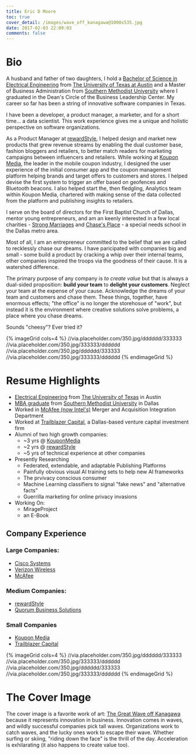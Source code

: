 ```yaml
---
title: Eric D Moore
toc: true
cover_detail: /images/wave_off_kanagawa@1000x535.jpg
date: 2017-02-03 22:09:03
comments: false
---
```


# Bio
A husband and father of two daughters, I hold a [Bachelor of Science in Electrical Engineering](http://www.ece.utexas.edu?utm_source=ericdmoore.com&utm_medium=web) from [The University of Texas at Austin](http://www.utexas.edu?utm_source=ericdmoore.com&utm_medium=web) and a Master of Business Administration from [Southern Methodist University](http://www.smu.edu?utm_source=ericdmoore.com&utm_medium=web) where I graduated in the Dean's Circle of the Business Leadership Center. My career so far has been a string of innovative software companies in Texas. 

I have been a developer, a product manager, a marketer, and for a short time... a data scientist. This work experience gives me a unique and holistic perspective on software organizations.

As a Product Manager at [rewardStyle](https://www.rewardstyle.com?utm_source=ericdmoore.com&utm_medium=web), I helped design and market new products that grew revenue streams by enabling the dual customer base, fashion bloggers and retailers, to better match readers for marketing campaigns between influencers and retailers. While working at [Koupon Media](http://kouponmedia.com?utm_source=ericdmoore.com&utm_medium=web), the leader in the mobile coupon industry, I designed the user experience of the initial consumer app and the coupon management platform helping brands and target offers to customers and stores. I helped devise the first system to trigger an offer based on geofences and Bluetooth beacons. I also helped start the, then fledgling, Analytics team within Koupon Media, chartered with making sense of the data collected from the platform and publishing insights to retailers. 

I serve on the board of directors for the First Baptist Church of Dallas, mentor young entrepreneurs, and am an keenly interested in a few local charities - [Strong Marriages](http://www.strongmarriages.com?utm_source=ericdmoore.com&utm_medium=web) and [Chase's Place](http://www.chasesplace.org?utm_source=ericdmoore.com&utm_medium=web) - a special needs school in the Dallas metro area.

Most of all, I am an entrepreneur committed to the belief that we are called to recklessly chase our dreams. I have paricipated with companies big and small - some build a product by cracking a whip over their internal teams, other companies inspired the troops via the goodness of their cause. It is a watershed difference. 

The primary purpose of any company is *to create value* but that is always a dual-sided proposition: **build your team** to **delight your customers**. Neglect your team at the expense of your cause. Acknowledge the dreams of your team and customers and chase them. These things, together, have enormous effects; "the office" is no longer the storehosue of "work", but instead it is the environment where creative solutions solve problems, a place where you chase dreams.

Sounds "cheesy"? Ever tried it?

{% imageGrid cols=4 %}
  //via.placeholder.com/350.jpg/dddddd/333333
  //via.placeholder.com/350.jpg/333333/dddddd
  //via.placeholder.com/350.jpg/dddddd/333333
  //via.placeholder.com/350.jpg/333333/dddddd
{% endimageGrid %}

# Resume Highlights
- [Electrical Engineering](http://www.ece.utexas.edu?utm_source=ericdmoore.com&utm_medium=web) from [The University of Texas](http://www.utexas.edu?utm_source=ericdmoore.com&utm_medium=web) in Austin
- [MBA graduate](https://www.smu.edu/cox/mbaprograms?utm_source=ericdmoore.com&utm_medium=web) from [Southern Methodist University](http://www.smu.edu?utm_source=ericdmoore.com&utm_medium=web) in Dallas
- Worked in [McAfee (now Intel's)](http://www.intelsecurity.com?utm_source=ericdmoore.com&utm_medium=web) Merger and Acquisition Integration Department
- Worked at [Trailblazer Capital](http://trailblazercapital.com?utm_source=ericdmoore.com&utm_medium=web), a Dallas-based venture capital investment firm
- Alumni of two high growth companies:
	- ~3 yrs @ [KouponMedia](http://kouponmedia.com?utm_source=ericdmoore.com&utm_medium=web)
	- ~2 yrs @ [rewardStyle](http://rewardstyle.com?utm_source=ericdmoore.com&utm_medium=web)
	- ~5 yrs of technical experience at other companies
- Presently Researching 
	- Federated, extendable, and adaptable Publishing Platforms
	- Painfully obvious visual AI training sets to help new AI frameworks
	- The prvivacy conscious consumer
	- Machine Learning classifiers to signal "fake news" and "alternative facts"
	- Guerrilla marketing for online privacy invasions
- Working On:
	- MirageProject
	- an E-Book
	
<!--
Future Edits:

Eric is the founder of the Sycamoore.org non-profit foundation that aims to 
- Change the legal system to better prioritize children within the CPS and foster care
- Recruit sturdy families to give their time and hearts to adopting from the foster system. 

Eric also works with a hedge fund a called Benaiah Funds. Investing in early stage companies, and general public capital markets.
 -->

## Company Experience
### Large Companies:
- [Cisco Systems](http://www.cisco.com?utm_source=ericdmoore.com&utm_medium=web)
- [Verizon Wireless](https://www.verizonwireless.com?utm_source=ericdmoore.com&utm_medium=web)
- [McAfee](http://www.intelsecurity.com?utm_source=ericdmoore.com&utm_medium=web)

### Medium Companies:
- [rewardStyle](https://www.rewardstyle.com?utm_source=ericdmoore.com&utm_medium=web) 
- [Quorum Business Solutions](https://www.qbsol.com?utm_source=ericdmoore.com&utm_medium=web)

### Small Companies 
- [Koupon Media](http://kouponmedia.com?utm_source=ericdmoore.com&utm_medium=web)
- [Trailblazer Capital](http://trailblazercapital.com?utm_source=ericdmoore.com&utm_medium=web)


{% imageGrid cols=4 %}
//via.placeholder.com/350.jpg/dddddd/333333
//via.placeholder.com/350.jpg/333333/dddddd
//via.placeholder.com/350.jpg/dddddd/333333
//via.placeholder.com/350.jpg/333333/dddddd
{% endimageGrid %}


# The Cover Image

The cover image is a favorite work of art: [The Great Wave off Kanagawa](https://en.wikipedia.org/wiki/The_Great_Wave_off_Kanagawa) because it represents innovation in  business. Innovation comes in waves, and wildly successful companies pick tall waves. Organizations work to catch waves, and the lucky ones work to escape their wave. Whether surfing or skiing, "riding down the face" is the thrill of the day. Acceleration is exhilarating (it also happens to create value too).


<!---
was told it is bad form to give regional inclnation of brand presence

<div class="inline-image" style="width:100%">
![Wide black and white map of Dallas](/images/dallas-map.jpg)
</div>

Thoughts:

Contributing Author to: 

- Look at: http://blog.yhat.com/posts/yhat-guest-blog-2017.html

- WSJ
- HBR
- NYTimes
- HuffPo
- Forbes
- Inc.com
- Fast Company
- Entrepreneur 
- Fortune 
- Tech Crunch
- Business Insider 
- Mashable
- GigaOm
- Smashing Magazine
- Slashdot
- ReadWriteWeb 
- LifeHacker
- Seeking Alpha

Regional:
- Dallas Morning News
- D Magazine
- Dallas Observer

https://blog.hubspot.com/marketing/guest-writer-popular-websites#sm.000h955do1btefjhrjv1rt1cw8em3

http://www.writersbureau.com/writing/how-can-i-get-my-freelance-writing-into-newspapers-and-magazines.htm

If ericdmore.com accepted guest posts:
- Comments would be ON & routed to the author
- Thanked in a subsequent post from ME

http://www.forbes.com/sites/deborahljacobs/2012/10/06/how-to-submit-a-guest-post/#353652df6aae

Send me a query. 
Send me a proposal - not the full article. Keep it brief: a tentative headline; two or three sentences explaining what the article will be about; and one sentence saying why you are qualified to write it. Based on this proposal I will let you know within three business days whether to submit the article. If you do not hear from me in that time, please assume that I will not be able to publish your submission; you should then feel free to offer it elsewhere. My e-mail is: djacobs@forbes.com

Write with the reader in mind. Writing for the web is different from writing for print. The best way to organize the piece is to start with a brief set-up that hooks the reader. Then organize the rest in segments (as I’ve done with this article).  Assume the reader is busy and has a short attention span. Short paragraphs and headings within the article make it easier to read.

A couple of other tips: avoid throat-clearers or advice that readers will find obvious; use strong examples to support what you say.

Include a brief bio at the top. This means your name; the name of your company (with a link to your website); and if you’ve written a book relevant to the article, the title of that book with a link to the Amazon page or to your website if the book is available for sale there. If you tweet, please indicate that, and include a link to your Twitter profile page. Do not include puffery - for example, that you are the best career counselor in the world; have been voted a superlawyer; or are a popular keynote speaker.

Submit the completed article. Please don’t send me a rough draft and ask me to critique it or tell you whether you are on the right track. Paste the article into the body of an e-mail, or attach it as a Microsoft word document.

What happens next. I will acknowledge receipt of your article the same day, and let you know within a week whether it has been accepted for publication. If it is, I reserve the right to edit the article at my discretion, including changes in the text, subheads, and headline, to improve readability and maximize web traffic.

-->


